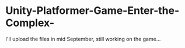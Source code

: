 # Unity-Platformer-Game-Enter-the-Complex-
I'll upload the files in mid September, still working on the game...
